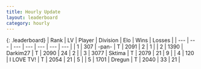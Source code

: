```yaml
---
title: Hourly Update
layout: leaderboard
category: hourly
---
```


{: .leaderboard}
| Rank | LV | Player | Division | Elo | Wins | Losses |
| --- | --- | --- | --- | --- | --- | --- |
| <span data-change="0">1</span> | 307 | <span title="ID: 719486">-pan-</span> | T | <span data-change="0">2091</span> | <span data-change="0">2</span> | <span data-change="0">1</span> |
| <span data-change="1">2</span> | 1390 | <span title="ID: 694036">Darkim27</span> | T | <span data-change="19">2090</span> | <span data-change="3">24</span> | <span data-change="0">2</span> |
| <span data-change="-1">3</span> | 3077 | <span title="ID: 353063">Sktima</span> | T | <span data-change="0">2079</span> | <span data-change="0">21</span> | <span data-change="0">9</span> |
| <span data-change="0">4</span> | 120 | <span title="ID: 756304">I LOVE TV!</span> | T | <span data-change="0">2054</span> | <span data-change="0">21</span> | <span data-change="0">5</span> |
| <span data-change="0">5</span> | 1701 | <span title="ID: 337810">Dregun</span> | T | <span data-change="0">2040</span> | <span data-change="0">33</span> | <span data-change="0">21</span> |
